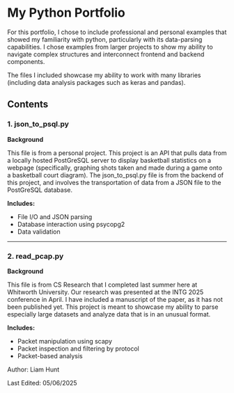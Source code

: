 # My Python Portfolio

For this portfolio, I chose to include professional and personal examples that showed my familiarity with python, particularly with its data-parsing capabilities. I chose examples from larger projects to show my ability to navigate complex structures and interconnect frontend and backend components.

The files I included showcase my ability to work with many libraries (including data analysis packages such as keras and pandas). 

## Contents

### 1. json_to_psql.py

**Background**

This file is from a personal project. This project is an API that pulls data from a locally hosted PostGreSQL server to display basketball statistics on a webpage (specifically, graphing shots taken and made during a game onto a basketball court diagram). The json_to_psql.py file is from the backend of this project, and involves the transportation of data from a JSON file to the PostGreSQL database.

**Includes:**
- File I/O and JSON parsing
- Database interaction using psycopg2
- Data validation

---

### 2. read_pcap.py

**Background**

This file is from CS Research that I completed last summer here at Whitworth University. Our research was presented at the INTG 2025 conference in April. I have included a manuscript of the paper, as it has not been published yet. This project is meant to showcase my ability to parse especially large datasets and analyze data that is in an unusual format.

**Includes:**
- Packet manipulation using scapy
- Packet inspection and filtering by protocol
- Packet-based analysis

Author: Liam Hunt

Last Edited: 05/06/2025
